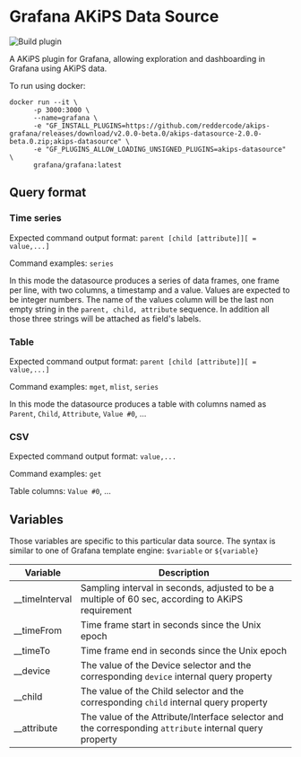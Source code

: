 # Grafana AKiPS Data Source

![Build plugin](https://github.com/reddercode/akips-grafana/workflows/Build%20plugin/badge.svg)

A AKiPS plugin for Grafana, allowing exploration and dashboarding in Grafana
using AKiPS data.

To run using docker:

```
docker run --it \
      -p 3000:3000 \
      --name=grafana \
      -e "GF_INSTALL_PLUGINS=https://github.com/reddercode/akips-grafana/releases/download/v2.0.0-beta.0/akips-datasource-2.0.0-beta.0.zip;akips-datasource" \
      -e "GF_PLUGINS_ALLOW_LOADING_UNSIGNED_PLUGINS=akips-datasource" \
      grafana/grafana:latest
```

## Query format

### Time series

Expected command output format: `parent [child [attribute]][ = value,...]`

Command examples: `series`

In this mode the datasource produces a series of data frames, one frame per line, with two columns, a timestamp and a value. Values are expected to be integer numbers. The name of the values column will be the last non empty string in the  `parent, child, attribute` sequence. In addition all those three strings will be attached as field's labels.

### Table

Expected command output format: `parent [child [attribute]][ = value,...]`

Command examples: `mget`, `mlist`, `series`

In this mode the datasource produces a table with columns named as `Parent`, `Child`, `Attribute`, `Value #0`, ...

### CSV

Expected command output format: `value,...`

Command examples: `get`

Table columns: `Value #0`, ...

## Variables

Those variables are specific to this particular data source. The syntax is similar to one of Grafana template engine: `$variable` or `${variable}`

| Variable       | Description                                                  |
| -------------- | ------------------------------------------------------------ |
| __timeInterval | Sampling interval in seconds, adjusted to be a multiple of 60 sec, according to AKiPS requirement |
| __timeFrom     | Time frame start in seconds since the Unix epoch             |
| __timeTo       | Time frame end in seconds since the Unix epoch               |
| __device       | The value of the Device selector and the corresponding `device` internal query property |
| __child        | The value of the Child selector and the corresponding `child` internal query property |
| __attribute    | The value of the Attribute/Interface selector and the corresponding  `attribute` internal query property |

